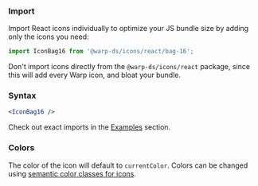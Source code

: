 ### Import
Import React icons individually to optimize your JS bundle size by adding only the icons you need:

```js
import IconBag16 from '@warp-ds/icons/react/bag-16';
```

Don't import icons directly from the `@warp-ds/icons/react` package, since this will add every Warp icon, and bloat your bundle.

### Syntax

```jsx
<IconBag16 />
```

Check out exact imports in the [Examples](#examples) section.

### Colors
The color of the icon will default to `currentColor`.
Colors can be changed using [semantic color classes for icons](foundations/css/icon-color#icon-color).
